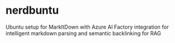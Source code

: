 # nerdbuntu
Ubuntu setup for MarkItDown with Azure AI Factory integration for intelligent markdown parsing and semantic backlinking for RAG
